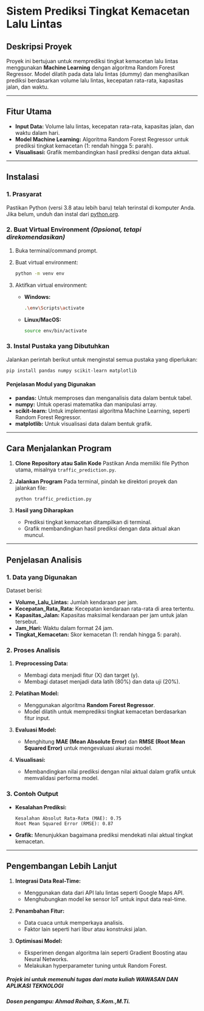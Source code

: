 # Sistem Prediksi Tingkat Kemacetan Lalu Lintas

## **Deskripsi Proyek**

Proyek ini bertujuan untuk memprediksi tingkat kemacetan lalu lintas menggunakan **Machine Learning** dengan algoritma Random Forest Regressor. Model dilatih pada data lalu lintas (dummy) dan menghasilkan prediksi berdasarkan volume lalu lintas, kecepatan rata-rata, kapasitas jalan, dan waktu.

---

## **Fitur Utama**

* **Input Data:** Volume lalu lintas, kecepatan rata-rata, kapasitas jalan, dan waktu dalam hari.
* **Model Machine Learning:** Algoritma Random Forest Regressor untuk prediksi tingkat kemacetan (1: rendah hingga 5: parah).
* **Visualisasi:** Grafik membandingkan hasil prediksi dengan data aktual.

---

## **Instalasi**

### **1. Prasyarat**

Pastikan Python (versi 3.8 atau lebih baru) telah terinstal di komputer Anda. Jika belum, unduh dan instal dari [python.org](https://www.python.org/downloads/).

### **2. Buat Virtual Environment** *(Opsional, tetapi direkomendasikan)*

1. Buka terminal/command prompt.
2. Buat virtual environment:

   ```bash
   python -m venv env
   ```
3. Aktifkan virtual environment:

   * **Windows:**

     ```bash
     .\env\Scripts\activate
     ```
   * **Linux/MacOS:**

     ```bash
     source env/bin/activate
     ```

### **3. Instal Pustaka yang Dibutuhkan**

Jalankan perintah berikut untuk menginstal semua pustaka yang diperlukan:

```bash
pip install pandas numpy scikit-learn matplotlib
```

#### **Penjelasan Modul yang Digunakan**

* **pandas:** Untuk memproses dan menganalisis data dalam bentuk tabel.
* **numpy:** Untuk operasi matematika dan manipulasi array.
* **scikit-learn:** Untuk implementasi algoritma Machine Learning, seperti Random Forest Regressor.
* **matplotlib:** Untuk visualisasi data dalam bentuk grafik.

---

## **Cara Menjalankan Program**

1. **Clone Repository atau Salin Kode**
   Pastikan Anda memiliki file Python utama, misalnya `traffic_prediction.py`.

2. **Jalankan Program**
   Pada terminal, pindah ke direktori proyek dan jalankan file:

   ```bash
   python traffic_prediction.py
   ```

3. **Hasil yang Diharapkan**

   * Prediksi tingkat kemacetan ditampilkan di terminal.
   * Grafik membandingkan hasil prediksi dengan data aktual akan muncul.

---

## **Penjelasan Analisis**

### **1. Data yang Digunakan**

Dataset berisi:

* **Volume\_Lalu\_Lintas:** Jumlah kendaraan per jam.
* **Kecepatan\_Rata\_Rata:** Kecepatan kendaraan rata-rata di area tertentu.
* **Kapasitas\_Jalan:** Kapasitas maksimal kendaraan per jam untuk jalan tersebut.
* **Jam\_Hari:** Waktu dalam format 24 jam.
* **Tingkat\_Kemacetan:** Skor kemacetan (1: rendah hingga 5: parah).

### **2. Proses Analisis**

1. **Preprocessing Data:**

   * Membagi data menjadi fitur (X) dan target (y).
   * Membagi dataset menjadi data latih (80%) dan data uji (20%).

2. **Pelatihan Model:**

   * Menggunakan algoritma **Random Forest Regressor**.
   * Model dilatih untuk memprediksi tingkat kemacetan berdasarkan fitur input.

3. **Evaluasi Model:**

   * Menghitung **MAE (Mean Absolute Error)** dan **RMSE (Root Mean Squared Error)** untuk mengevaluasi akurasi model.

4. **Visualisasi:**

   * Membandingkan nilai prediksi dengan nilai aktual dalam grafik untuk memvalidasi performa model.

### **3. Contoh Output**

* **Kesalahan Prediksi:**

  ```
  Kesalahan Absolut Rata-Rata (MAE): 0.75
  Root Mean Squared Error (RMSE): 0.87
  ```
* **Grafik:** Menunjukkan bagaimana prediksi mendekati nilai aktual tingkat kemacetan.

---

## **Pengembangan Lebih Lanjut**

1. **Integrasi Data Real-Time:**

   * Menggunakan data dari API lalu lintas seperti Google Maps API.
   * Menghubungkan model ke sensor IoT untuk input data real-time.

2. **Penambahan Fitur:**

   * Data cuaca untuk memperkaya analisis.
   * Faktor lain seperti hari libur atau konstruksi jalan.

3. **Optimisasi Model:**

   * Eksperimen dengan algoritma lain seperti Gradient Boosting atau Neural Networks.
   * Melakukan hyperparameter tuning untuk Random Forest.

##### Projek ini untuk memenuhi tugas dari mata kuliah WAWASAN DAN APLIKASI TEKNOLOGI
##### Dosen pengampu: Ahmad Roihan, S.Kom.,M.Ti.
